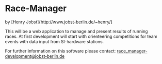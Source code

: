 # Race-Manager

by [Henry Jobst]{http://www.jobst-berlin.de/~henry/}

This will be a web application to manage and present results of running races.
At first development will start with orienteering competitions for team events with data input from SI-hardware stations.

For further information on this software please contact: race_manager-development@jobst-berlin.de


